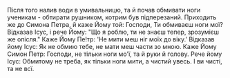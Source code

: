 Після того налив води в умивальницю, та й почав обмивати ноги ученикам - обтирати рушником, котрим був підперезаний. Приходить же до Симона Петра, й каже Йому той: Господи, Ти обмиваєш ноги мої? Відказав Ісус, і рече Йому: "Що я роблю, ти не знаєш тепер, зрозумієш же опісля." Каже Йому Пе!тр: 'Не мити меш ніг моїх до віку.' Відказав йому Ісус: Як не обмию тебе, не мати меш части зо мною. Каже Йому Симон Петр: Господи, не тільки ноги мо'ї, та й руки й голову. Рече йому Ісус: Обмитому не треба, як тільки ноги мити, а чистий увесь. І ви чисті, та не всї.